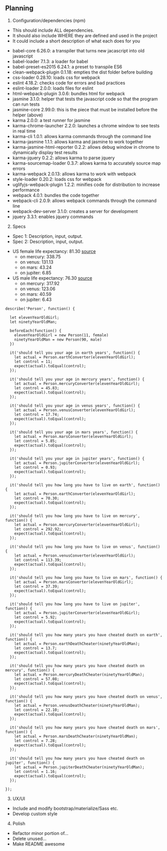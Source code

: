 ## Planning

1. Configuration/dependencies (npm)
  * This should include ALL dependencies.
  * It should also include WHERE they are defined and used in the project
  * It could include a short description of what each does for you
  - babel-core 6.26.0: a transpiler that turns new jacascript into old javascript
  - babel-loader 7.1.3: a loader for babel
  - babel-preset-es2015 6.24.1: a preset to transpile ES6
  - clean-webpack-plugin 0.1.18: empties the dist folder before building
  - css-loader 0.28.10: loads css for webpack
  - eslint 4.18.2: checks code for errors and bad practices
  - eslint-loader 2.0.0: loads files for eslint
  - html-webpack-plugin 3.0.6: bundles html for webpack
  - jasmine 3.1.0: helper that tests the javascript code so that the program can run tests
  - jasmine-core 2.99.0: this is the piece that must be installed before the helper (above)
  - karma 2.0.0: a test runner for jasmine
  - karma-chrome-launcher 2.2.0: launches a chrome window to see tests in real time
  - karma-cli 1.0.1: allows karma commands through the command line
  - karma-jasmine 1.1.1: allows karma and jasmine to work together
  - karma-jasmine-html-reporter 0.2.2: allows debug window in chrome to dynamically display test results
  - karma-jquery 0.2.2: allows karma to parse jquery
  - karma-sourcemap-loader 0.3.7: allows karma to accurately source map errors
  - karma-webpack 2.0.13: allows karma to work with webpack
  - style-loader 0.20.2: loads css for webpack
  - uglifyjs-webpack-plugin 1.2.2: minifies code for distribution to increase performance
  - webpack 4.0.1: bundles the code together
  - webpack-cli 2.0.9: allows webpack commands through the command line
  - webpack-dev-server 3.1.0: creates a server for development
  - jquery 3.3.1: enables jquery commands

2. Specs
  * Spec 1: Description, input, output.
  * Spec 2: Description, input, output.
  - US female life expectancy: 81.30 [source](https://www.worldlifeexpectancy.com/usa/life-expectancy-female)
    - on mercury: 338.75
    - on venus: 131.13
    - on mars: 43.24
    - on jupiter: 6.85
  - US male life expectancy: 76.30 [source](https://www.worldlifeexpectancy.com/usa/life-expectancy-male)
    - on mercury: 317.92
    - on venus: 123.06
    - on mars: 40.59
    - on jupiter: 6.43
  ```
  describe('Person', function() {

    let elevenYearOldGirl;
    let ninetyYearOldMan;

    beforeEach(function() {
      elevenYearOldGirl = new Person(11, female)
      ninetyYearOldMan = new Person(90, male)
    })

    it('should tell you your age in earth years', function() {
      let actual = Person.earthConverter(elevenYearOldGirl);
      let control = 11;
      expect(actual).toEqual(control);
    });

    it('should tell you your age in mercury years', function() {
      let actual = Person.mercuryConverter(elevenYearOldGirl);
      let control = 45.83;
      expect(actual).toEqual(control);
    });

    it('should tell you your age in venus years', function() {
      let actual = Person.venusConverter(elevenYearOldGirl);
      let control = 17.74;
      expect(actual).toEqual(control);
    });

    it('should tell you your age in mars years', function() {
      let actual = Person.marsConverter(elevenYearOldGirl);
      let control = 5.85;
      expect(actual).toEqual(control);
    });

    it('should tell you your age in jupiter years', function() {
      let actual = Person.jupiterConverter(elevenYearOldGirl);
      let control = 0.93;
      expect(actual).toEqual(control);
    });

    it('should tell you how long you have to live on earth', function() {
      let actual = Person.earthConverter(elevenYearOldGirl);
      let control = 70.30;
      expect(actual).toEqual(control);
    });

    it('should tell you how long you have to live on mercury', function() {
      let actual = Person.mercuryConverter(elevenYearOldGirl);
      let control = 292.92;
      expect(actual).toEqual(control);
    });

    it('should tell you how long you have to live on venus', function() {
      let actual = Person.venusConverter(elevenYearOldGirl);
      let control = 113.39;
      expect(actual).toEqual(control);
    });

    it('should tell you how long you have to live on mars', function() {
      let actual = Person.marsConverter(elevenYearOldGirl);
      let control = 37.39;
      expect(actual).toEqual(control);
    });

    it('should tell you how long you have to live on jupiter', function() {
      let actual = Person.jupiterConverter(elevenYearOldGirl);
      let control = 5.92;
      expect(actual).toEqual(control);
    });

    it('should tell you how many years you have cheated death on earth', function() {
      let actual = Person.earthDeathCheater(ninetyYearOldMan);
      let control = 13.7;
      expect(actual).toEqual(control);
    });

    it('should tell you how many years you have cheated death on mercury', function() {
      let actual = Person.mercuryDeathCheater(ninetyYearOldMan);
      let control = 57.08;
      expect(actual).toEqual(control);
    });

    it('should tell you how many years you have cheated death on venus', function() {
      let actual = Person.venusDeathCheater(ninetyYearOldMan);
      let control = 22.10;
      expect(actual).toEqual(control);
    });

    it('should tell you how many years you have cheated death on mars', function() {
      let actual = Person.marsDeathCheater(ninetyYearOldMan);
      let control = 7.28;
      expect(actual).toEqual(control);
    });

    it('should tell you how many years you have cheated death on jupiter', function() {
      let actual = Person.jupiterDeathCheater(ninetyYearOldMan);
      let control = 1.16;
      expect(actual).toEqual(control);
    });

  });
  ```

3. UX/UI
  * Include and modify bootstrap/materialize/Sass etc.
  * Develop custom style

4. Polish
  * Refactor minor portion of...
  * Delete unused...
  * Make README awesome
